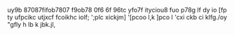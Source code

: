 uy9b 87087fifob7807 f9ob78 0f6 6f 96tc yfo7f ityciou8 fuo p78g lf dy io 
[fp ty ufpcikc utjxcf
fcoikhc iolf;
 ';plc xickjm]
 '[pcoo l,k ]pco l
 'cxi ckb
 ci klfg./oy
 "gfly
 h
 lb k jbk.jl,
